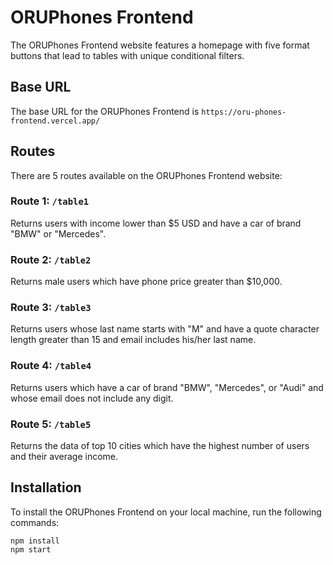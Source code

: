 # ORUPhones Frontend

The ORUPhones Frontend website features a homepage with five format buttons that lead to tables with unique conditional filters.

## Base URL
The base URL for the ORUPhones Frontend is `https://oru-phones-frontend.vercel.app/`

## Routes
There are 5 routes available on the ORUPhones Frontend website:

### Route 1: `/table1`
Returns users with income lower than $5 USD and have a car of brand "BMW" or "Mercedes".

### Route 2: `/table2`
Returns male users which have phone price greater than $10,000.

### Route 3: `/table3`
Returns users whose last name starts with "M" and have a quote character length greater than 15 and email includes his/her last name.

### Route 4: `/table4`
Returns users which have a car of brand "BMW", "Mercedes", or "Audi" and whose email does not include any digit.

### Route 5: `/table5`
Returns the data of top 10 cities which have the highest number of users and their average income.

## Installation
To install the ORUPhones Frontend on your local machine, run the following commands:
```
npm install
npm start
```
